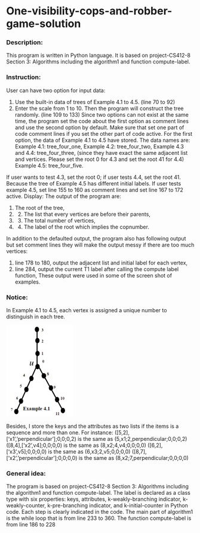 # One-visibility-cops-and-robber-game-solution

### Description:
This program is written in Python language. It is based on project-CS412-8 Section 3:
Algorithms including the algorithm1 and function compute-label. 

### Instruction:
User can have two option for input data:
1. Use the built-in data of trees of Example 4.1 to 4.5. (line 70 to 92)
2. Enter the scale from 1 to 10. Then the program will construct the tree randomly. (line 109 to 133)
Since two options can not exist at the same time, the program set the code about the first
option as comment lines and use the second option by default. Make sure that set one part
of code comment lines if you set the other part of code active. For the first option, the data of Example 4.1 to 4.5 have stored. The data names are:
Example 4.1: tree_four_one, 
Example 4.2: tree_four_two, 
Example 4.3 and 4.4: tree_four_three, (since they have exact the same adjacent list and vertices. Please set the root 0 for 4.3 and set the root 41 for 4.4)
Example 4.5: tree_four_five. 

If user wants to test 4.3, set the root 0; if user tests 4.4, set the root 41. Because the tree of Example 4.5 has different initial labels. If user tests example 4.5, set
line 155 to 160 as comment lines and set line 167 to 172 active. Display:
The output of the program are:
1. The root of the tree, 
2. 2. The list that every vertices are before their parents, 
3. 3. The total number of vertices, 
4. 4. The label of the root which implies the copnumber. 

In addition to the defaulted output, the program also has following output but set
comment lines they will make the output messy if there are too much vertices:
1. line 178 to 180, output the adjacent list and initial label for each vertex, 
2. line 284, output the current T1 label after calling the compute label function, 
These output were used in some of the screen shot of examples.

### Notice:
In Example 4.1 to 4.5, each vertex is assigned a unique number to distinguish in each tree.

![alt text](https://github.com/JeffreyC1998/One-visibility-cops-and-robber-game-solution/blob/main/%E5%9B%BE%E7%89%87%207.png)

Besides, I store the keys and the attributes as two lists if the items is a sequence and more
than one. 
For instance:
([5,2],[‘x1’,’perpendicular’];0,0;0,2) is the same as (5,x1;2,perpendicular;0,0;0,2)
([8,4],[‘x2’,v4];0,0;0,0) is the same as (8,x2;4,v4;0,0;0,0)
([6,2],[‘x3’,v5];0,0;0,0) is the same as (6,x3;2,v5;0,0;0,0)
([8,7],[‘x2’,’perpendicular’];0,0;0,0) is the same as (8,x2;7,perpendicular;0,0;0,0)

### General idea:
The program is based on project-CS412-8 Section 3: Algorithms including the algorithm1
and function compute-label. The label is declared as a class type with six properties: keys, attributes, k-weakly-branching indicator, k-weakly-counter, k-pre-branching indicator, and
k-initial-counter in Python code. Each step is clearly indicated in the code. The main part of algorithm1 is the while loop
that is from line 233 to 360. The function compute-label is from line 186 to 228
